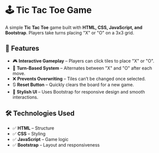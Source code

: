# 🕹️ Tic Tac Toe Game

A simple **Tic Tac Toe** game built with **HTML, CSS, JavaScript, and Bootstrap**. Players take turns placing "X" or "O" on a 3x3 grid.

## 🚀 Features
- 🎮 **Interactive Gameplay** – Players can click tiles to place "X" or "O".
- 🔄 **Turn-Based System** – Alternates between "X" and "O" after each move.
- ❌ **Prevents Overwriting** – Tiles can’t be changed once selected.
- 🔃 **Reset Button** – Quickly clears the board for a new game.
- 🎨 **Stylish UI** – Uses Bootstrap for responsive design and smooth interactions.

## 🛠️ Technologies Used
- ✅ **HTML** – Structure
- ✅ **CSS** – Styling
- ✅ **JavaScript** – Game logic
- ✅ **Bootstrap** – Layout and responsiveness